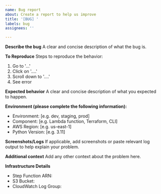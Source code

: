 ```yaml
---
name: Bug report
about: Create a report to help us improve
title: '[BUG] '
labels: bug
assignees: ''

---
```


**Describe the bug**
A clear and concise description of what the bug is.

**To Reproduce**
Steps to reproduce the behavior:
1. Go to '...'
2. Click on '....'
3. Scroll down to '....'
4. See error

**Expected behavior**
A clear and concise description of what you expected to happen.

**Environment (please complete the following information):**
 - Environment: [e.g. dev, staging, prod]
 - Component: [e.g. Lambda function, Terraform, CLI]
 - AWS Region: [e.g. us-east-1]
 - Python Version: [e.g. 3.11]

**Screenshots/Logs**
If applicable, add screenshots or paste relevant log output to help explain your problem.

**Additional context**
Add any other context about the problem here.

**Infrastructure Details**
- Step Function ARN: 
- S3 Bucket: 
- CloudWatch Log Group: 